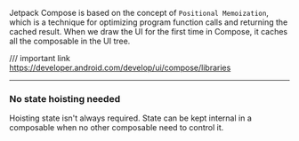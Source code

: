 Jetpack Compose is based on the concept of `Positional Memoization`, which is a technique for optimizing program function calls and returning the cached result. When we draw the UI for the first time in Compose, it caches all the composable in the UI tree.






/// important link
https://developer.android.com/develop/ui/compose/libraries

---
### No state hoisting needed
Hoisting state isn't always required. State can be kept internal in a composable when no other composable need to control it.
